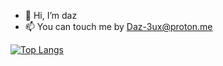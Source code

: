- 👋 Hi, I’m daz
- 📫 You can touch me by Daz-3ux@proton.me

[![Top Langs](https://github-readme-stats.vercel.app/api/top-langs/?username=Daz-3ux&hide=javascript,html&exclude_repo=daz-3ux.github.io)](https://github.com/anuraghazra/github-readme-stats)

